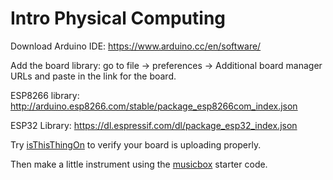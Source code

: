# Intro Physical Computing

Download Arduino IDE: https://www.arduino.cc/en/software/ 

Add the board library: go to file → preferences → Additional board manager URLs and paste in the link for the board.

ESP8266 library: http://arduino.esp8266.com/stable/package_esp8266com_index.json

ESP32 Library: https://dl.espressif.com/dl/package_esp32_index.json 


Try [isThisThingOn](isThisThingOn.ino) to verify your board is uploading properly.

Then make a little instrument using the [musicbox](musicbox.ino) starter code.

